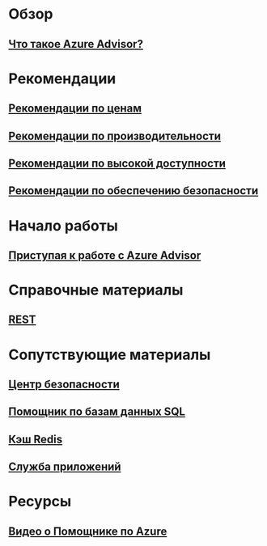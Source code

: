 # Обзор
## [Что такое Azure Advisor?](advisor-overview.md)

# Рекомендации
## [Рекомендации по ценам](advisor-cost-recommendations.md)
## [Рекомендации по производительности](advisor-performance-recommendations.md)
## [Рекомендации по высокой доступности](advisor-high-availability-recommendations.md)
## [Рекомендации по обеспечению безопасности](advisor-security-recommendations.md)

# Начало работы
## [Приступая к работе с Azure Advisor](advisor-get-started.md)

# Справочные материалы
## [REST](https://docs.microsoft.com/rest/api/advisor)

# Сопутствующие материалы
## [Центр безопасности](https://azure.microsoft.com/services/security-center/)
## [Помощник по базам данных SQL](https://azure.microsoft.com/documentation/articles/sql-database-advisor/)
## [Кэш Redis](https://azure.microsoft.com/documentation/articles/cache-configure/#redis-cache-advisor)
## [Служба приложений](https://azure.microsoft.com/documentation/articles/app-service-best-practices/)

# Ресурсы
## [Видео о Помощнике по Azure](https://azure.microsoft.com/en-us/resources/videos/index/?services=advisor)
